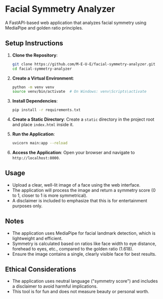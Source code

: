 # Facial Symmetry Analyzer

A FastAPI-based web application that analyzes facial symmetry using MediaPipe and golden ratio principles.

## Setup Instructions

1. **Clone the Repository**:
   ```bash
   git clone https://github.com/M-E-U-E/facial-symmetry-analyzer.git
   cd facial-symmetry-analyzer
   ```

2. **Create a Virtual Environment**:
   ```bash
   python -m venv venv
   source venv/bin/activate  # On Windows: venv\Scripts\activate
   ```

3. **Install Dependencies**:
   ```bash
   pip install -r requirements.txt
   ```

4. **Create a Static Directory**:
   Create a `static` directory in the project root and place `index.html` inside it.

5. **Run the Application**:
   ```bash
   uvicorn main:app --reload
   ```

6. **Access the Application**:
   Open your browser and navigate to `http://localhost:8000`.

## Usage
- Upload a clear, well-lit image of a face using the web interface.
- The application will process the image and return a symmetry score (0 to 1, closer to 1 is more symmetrical).
- A disclaimer is included to emphasize that this is for entertainment purposes only.

## Notes
- The application uses MediaPipe for facial landmark detection, which is lightweight and efficient.
- Symmetry is calculated based on ratios like face width to eye distance, forehead to eyes, etc., compared to the golden ratio (1.618).
- Ensure the image contains a single, clearly visible face for best results.

## Ethical Considerations
- The application uses neutral language ("symmetry score") and includes a disclaimer to avoid harmful implications.
- This tool is for fun and does not measure beauty or personal worth.